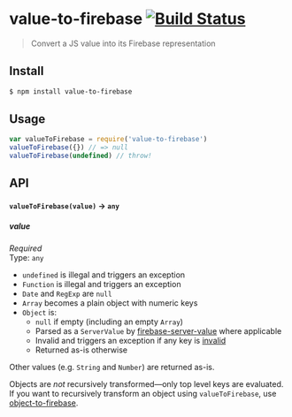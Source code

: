 # value-to-firebase [![Build Status](https://travis-ci.org/bendrucker/value-to-firebase.svg?branch=master)](https://travis-ci.org/bendrucker/value-to-firebase)

> Convert a JS value into its Firebase representation

## Install

```sh
$ npm install value-to-firebase
```

## Usage

```js
var valueToFirebase = require('value-to-firebase')
valueToFirebase({}) // => null
valueToFirebase(undefined) // throw!
```

## API

#### `valueToFirebase(value)` -> `any`

##### value

*Required*  
Type: `any`

* `undefined` is illegal and triggers an exception
* `Function` is illegal and triggers an exception
* `Date` and `RegExp` are `null`
* `Array` becomes a plain object with numeric keys
* `Object` is:
  * `null` if empty (including an empty `Array`)
  * Parsed as a `ServerValue` by [firebase-server-value](https://github.com/bendrucker/firebase-server-value) where applicable
  * Invalid and triggers an exception if any key is [invalid](https://github.com/bendrucker/firebase-validate-key)
  * Returned as-is otherwise

Other values (e.g. `String` and `Number`) are returned as-is. 

Objects are *not* recursively transformed—only top level keys are evaluated. If you want to recursively transform an object using `valueToFirebase`, use [object-to-firebase](https://github.com/bendrucker/object-to-firebase). 
